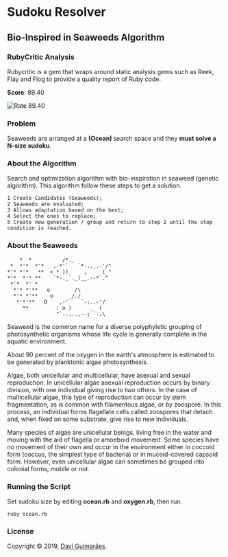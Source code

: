 # Sudoku Resolver
## Bio-Inspired in Seaweeds Algorithm

### RubyCritic Analysis

Rubycritic is a gem that wraps around static analysis gems such as Reek, Flay and Flog to provide a quality report of Ruby code.

**Score**: 89.40

![Rate 89.40](https://i.imgur.com/1Ej6tAl.gif)

### Problem

Seaweeds are arranged at a <strong> (Ocean) </strong> search space and they **must solve a N-size sudoku**.

###  About the Algorithm

Search and optimization algorithm with bio-inspiration in seaweed (genetic algorithm). This algorithm follow these steps to get a solution.

```
1 Create Candidates (Seaweeds);
2 Seaweeds are evaluated;
3 Allows adaptation based on the best;
4 Select the ones to replace;
5 Create new generation / group and return to step 2 until the stop condition is reached.
```

### About the Seaweeds

```
    *  *          /*._   
 *  *'*  *'*   .-*'`   `*-.._.-'/"
*'* *'*   **  < * ))     ,     ( "
*'*  *'* **    `*-._`._(__.--*`."
 *'*  *' *   
  *'* *'**   o        /\
  *'* *'**    o     _/./
   *'*'**   O    ,-'    `-:..-'/
     **         : o )      _  (
     	        "`-....,--; `-.\
```

Seaweed is the common name for a diverse polyphyletic grouping of photosynthetic organisms whose life cycle is generally complete in the aquatic environment.

About 90 percent of the oxygen in the earth's atmosphere is estimated to be generated by planktonic algae photosynthesis.

Algae, both unicellular and multicellular, have asexual and sexual reproduction. In unicellular algae asexual reproduction occurs by binary division, with one individual giving rise to two others. In the case of multicellular algae, this type of reproduction can occur by stem fragmentation, as is common with filamentous algae, or by zoospore. In this process, an individual forms flagellate cells called zoospores that detach and, when fixed on some substrate, give rise to new individuals.

Many species of algae are unicellular beings, living free in the water and moving with the aid of flagella or amoeboid movement. Some species have no movement of their own and occur in the environment either in coccoid form (coccus, the simplest type of bacteria) or in mucoid-covered capsoid form. However, even unicellular algae can sometimes be grouped into colonial forms, mobile or not.

### Running the Script

Set sudoku size by editing **ocean.rb** and **oxygen.rb**, then run.

```shell
ruby ocean.rb
```

### License

Copyright © 2019, [Davi Guimarães](https://github.com/davigl).